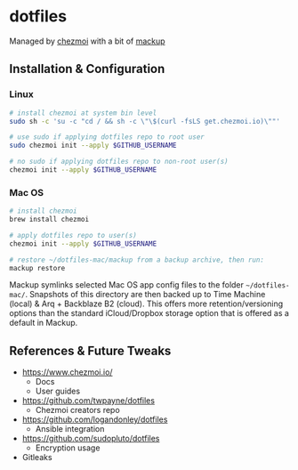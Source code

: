 # dotfiles

Managed by [chezmoi](https://www.chezmoi.io/) with a bit of [mackup](https://github.com/lra/mackup)

## Installation & Configuration

### Linux
```sh
# install chezmoi at system bin level
sudo sh -c 'su -c "cd / && sh -c \"\$(curl -fsLS get.chezmoi.io)\""'

# use sudo if applying dotfiles repo to root user
sudo chezmoi init --apply $GITHUB_USERNAME

# no sudo if applying dotfiles repo to non-root user(s)
chezmoi init --apply $GITHUB_USERNAME

```

### Mac OS
```sh
# install chezmoi
brew install chezmoi

# apply dotfiles repo to user(s)
chezmoi init --apply $GITHUB_USERNAME

# restore ~/dotfiles-mac/mackup from a backup archive, then run:
mackup restore

```
Mackup symlinks selected Mac OS app config files to the folder `~/dotfiles-mac/`. Snapshots of this directory are then backed up to Time Machine (local) & Arq + Backblaze B2 (cloud). This offers more retention/versioning options than the standard iCloud/Dropbox storage option that is offered as a default in Mackup.


## References & Future Tweaks
- https://www.chezmoi.io/
	- Docs
	- User guides
- https://github.com/twpayne/dotfiles
	- Chezmoi creators repo
- https://github.com/logandonley/dotfiles
	- Ansible integration
- https://github.com/sudopluto/dotfiles
	- Encryption usage
- Gitleaks


